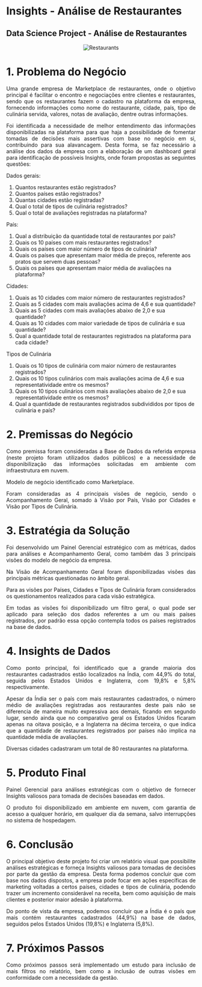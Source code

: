 # Insights - Análise de Restaurantes

## Data Science Project - Análise de Restaurantes

<div align='center'>

![Restaurants](https://user-images.githubusercontent.com/104601836/233802619-2704ce2e-9689-47fe-93df-2b7b58c64a20.jpg)

</div>


<p align='justify'> </p>


# 1. Problema do Negócio
<p align='justify'>Uma grande empresa de Marketplace de restaurantes, onde o objetivo principal é facilitar o encontro e negociações entre clientes e restaurantes, sendo que os restaurantes fazem o cadastro na plataforma da empresa, fornecendo informações como nome do restaurante, cidade, país, tipo de culinária servida, valores, notas de avaliação, dentre outras informações.</p>
<p align='justify'>Foi identificada a necessidade de melhor entendimento das informações disponibilizadas na plataforma para que haja a possibilidade de fomentar tomadas de decisões mais assertivas com base no negócio em si, contribuindo para sua alavancagem. Desta forma, se faz necessário a análise dos dados da empresa com a elaboração de um dashboard geral para identificação de possíveis Insights, onde foram propostas as seguintes questões:</p>

Dados gerais:
1. Quantos restaurantes estão registrados?
2. Quantos países estão registrados?
3. Quantas cidades estão registradas?
4. Qual o total de tipos de culinária registrados?
5. Qual o total de avaliações registradas na plataforma?

País:
1. Qual a distribuição da quantidade total de restaurantes por país?
2. Quais os 10 países com mais restaurantes registrados?
3. Quais os países com maior número de tipos de culinária?
4. Quais os países que apresentam maior média de preços, referente aos pratos que servem duas pessoas?
5. Quais os países que apresentam maior média de avaliações na plataforma?

Cidades:
1. Quais as 10 cidades com maior número de restaurantes registrados?
2. Quais as 5 cidades com mais avaliações acima de 4,6 e sua quantidade?
3. Quais as 5 cidades com mais avaliações abaixo de 2,0 e sua quantidade?
4. Quais as 10 cidades com maior variedade de tipos de culinária e sua quantidade?
5. Qual a quantidade total de restaurantes registrados na plataforma para cada cidade?

Tipos de Culinária
1. Quais os 10 tipos de culinária com maior número de restaurantes registrados?
2. Quais os 10 tipos culinários com mais avaliações acima de 4,6 e sua representatividade entre os mesmos?
3. Quais os 10 tipos culinários com mais avaliações abaixo de 2,0 e sua representatividade entre os mesmos?
4. Qual a quantidade de restaurantes registrados subdivididos por tipos de culinária e país?

# 2. Premissas do Negócio
<p align='justify'>Como premissa foram consideradas a Base de Dados da referida empresa (neste projeto foram utilizados dados públicos) e a necessidade de disponibilização das informações solicitadas em ambiente com infraestrutura em nuvem.</p>
<p align='justify'>Modelo de negócio identificado como Marketplace.</p>
<p align='justify'>Foram consideradas as 4 principais visões de negócio, sendo o Acompanhamento Geral, somado à Visão por País, Visão por Cidades e Visão por Tipos de Culinária.</p>

# 3. Estratégia da Solução
<p align='justify'>Foi desenvolvido um Painel Gerencial estratégico com as métricas, dados para análises e Acompanhamento Geral, como também das 3 principais visões do modelo de negócio da empresa.</p>
<p align='justify'>Na Visão de Acompanhamento Geral foram disponibilizadas visões das principais métricas questionadas no âmbito geral.</p>
<p align='justify'>Para as visões por Países, Cidades e Tipos de Culinária foram considerados os questionamentos realizados para cada visão estratégica.</p>
<p align='justify'>Em todas as visões foi disponibilizado um filtro geral, o qual pode ser aplicado para seleção dos dados referentes a um ou mais países registrados, por padrão essa opção contempla todos os países registrados na base de dados.</p>

# 4. Insights de Dados
<p align='justify'>Como ponto principal, foi identificado que a grande maioria dos restaurantes cadastrados estão localizados na Índia, com 44,9% do total, seguida pelos Estados Unidos e Inglaterra, com 19,8% e 5,8% respectivamente.</p>
<p align='justify'>Apesar da Índia ser o país com mais restaurantes cadastrados, o número médio de avaliações registradas aos restaurantes deste país não se diferencia de maneira muito expressiva aos demais, ficando em segundo lugar, sendo ainda que no comparativo geral os Estados Unidos ficaram apenas na oitava posição, e a Inglaterra na décima terceira, o que indica que a quantidade de restaurantes registrados por países não implica na quantidade média de avaliações.</p>
<p align='justify'>Diversas cidades cadastraram um total de 80 restaurantes na plataforma.</p>


# 5. Produto Final
<p align='justify'>Painel Gerencial para análises estratégicas com o objetivo de fornecer Insights valiosos para tomada de decisões baseadas em dados.</p>
<p align='justify'>O produto foi disponibilizado em ambiente em nuvem, com garantia de acesso a qualquer horário, em qualquer dia da semana, salvo interrupções no sistema de hospedagem.</p>

# 6. Conclusão
<p align='justify'>O principal objetivo deste projeto foi criar um relatório visual que possibilite análises estratégicas e forneça Insights valiosos para tomadas de decisões por parte da gestão da empresa. Desta forma podemos concluir que com base nos dados dispostos, a empresa pode focar em ações específicas de marketing voltadas a certos países, cidades e tipos de culinária, podendo trazer um incremento considerável na receita, bem como aquisição de mais clientes e posterior maior adesão à plataforma.</p>
<p align='justify'>Do ponto de vista da empresa, podemos concluir que a Índia é o país que mais contém restaurantes cadastrados (44,9%) na base de dados, seguidos pelos Estados Unidos (19,8%) e Inglaterra (5,8%).</p>


# 7. Próximos Passos
<p align='justify'>Como próximos passos será implementado um estudo para inclusão de mais filtros no relatório, bem como a inclusão de outras visões em conformidade com a necessidade da gestão.</p>

